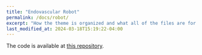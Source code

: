 ```yaml
---
title: "Endovascular Robot"
permalink: /docs/robot/
excerpt: "How the theme is organized and what all of the files are for."
last_modified_at: 2024-03-18T15:19:22-04:00
---
```


The code is available at [this repository](https://github.com/andvg3/Grasp-Anything).
